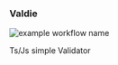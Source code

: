 ### Valdie
![example workflow name](https://github.com/Rwanda-Coding-Academy/Valdie/workflows/tests/badge.svg)
<!--[![codecov](https://codecov.io/gh/Rwanda-Coding-Academy/Valdie/branch/main/graph/badge.svg)](https://codecov.io/gh/Rwanda-Coding-Academy/Valdie)-->


Ts/Js simple Validator
